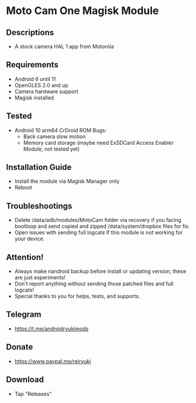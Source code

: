 # Moto Cam One Magisk Module

## Descriptions
- A stock camera HAL 1 app from Motorola

## Requirements
- Android 6 until 11
- OpenGLES 2.0 and up
- Camera hardware support
- Magisk installed

## Tested
- Android 10 arm64 CrDroid ROM
  Bugs:
  - Back camera slow motion
  - Memory card storage (maybe need ExSDCard Access Enabler Module, not tested yet)

## Installation Guide
- Install the module via Magisk Manager only
- Reboot

## Troubleshootings
- Delete /data/adb/modules/MotoCam folder via recovery if you facing bootloop and send copied and zipped /data/system/dropbox files for fix.
- Open issues with sending full logcats if this module is not working for your device.

## Attention!
- Always make nandroid backup before install or updating version, these are just experiments!
- Don't report anything without sending those patched files and full logcats!
- Special thanks to you for helps, tests, and supports.

## Telegram
- https://t.me/androidryukimods

## Donate
- https://www.paypal.me/reiryuki

## Download
- Tap "Releases"

